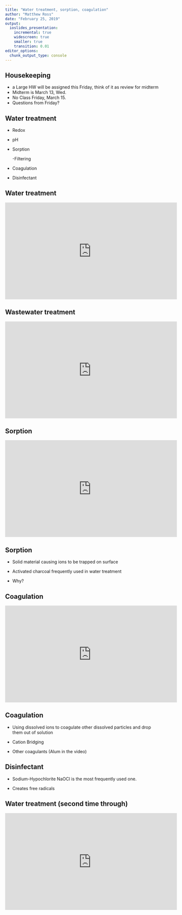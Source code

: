 ```yaml
---
title: "Water treatment, sorption, coagulation"
author: "Matthew Ross"
date: "February 25, 2019"
output:
  ioslides_presentation:
    incremental: true
    widescreen: true
    smaller: true
    transition: 0.01
editor_options: 
  chunk_output_type: console
---
```


<style>
slides > slide {
  overflow-x: auto !important;
  overflow-y: auto !important;
}
</style>




## Housekeeping

- a Large HW will be assigned this Friday, think of it as review for midterm
- Midterm is March 13, Wed. 
- No Class Friday, March 15. 
- Questions from Friday?

## Water treatment

- Redox

- pH

- Sorption

  -Filtering
  
- Coagulation

- Disinfectant 

## Water treatment

<iframe width="560" height="315" src="https://www.youtube.com/embed/6qZWMNW7GmE" frameborder="0" allow="accelerometer; autoplay; encrypted-media; gyroscope; picture-in-picture" allowfullscreen></iframe>


## Wastewater treatment

<iframe width="560" height="315" src="https://www.youtube.com/embed/FvPakzqM3h8?start=110" frameborder="0" allow="accelerometer; autoplay; encrypted-media; gyroscope; picture-in-picture" allowfullscreen></iframe>

## Sorption

<iframe width="560" height="315" src="https://www.youtube.com/embed/Az1h5qMfFQM" frameborder="0" allow="accelerometer; autoplay; encrypted-media; gyroscope; picture-in-picture" allowfullscreen></iframe>

## Sorption

- Solid material causing ions to be trapped on surface

- Activated charcoal frequently used in water treatment

- Why? 

## Coagulation

<iframe width="560" height="315" src="https://www.youtube.com/embed/qV_1jfmhpnA" frameborder="0" allow="accelerometer; autoplay; encrypted-media; gyroscope; picture-in-picture" allowfullscreen></iframe>

## Coagulation

- Using dissolved ions to coagulate other dissolved particles and
drop them out of solution

- Cation Bridging

- Other coagulants (Alum in the video)

## Disinfectant

- Sodium-Hypochlorite NaOCl is the most frequently used one.

- Creates free radicals

## Water treatment (second time through)

<iframe width="560" height="315" src="https://www.youtube.com/embed/6qZWMNW7GmE" frameborder="0" allow="accelerometer; autoplay; encrypted-media; gyroscope; picture-in-picture" allowfullscreen></iframe>
